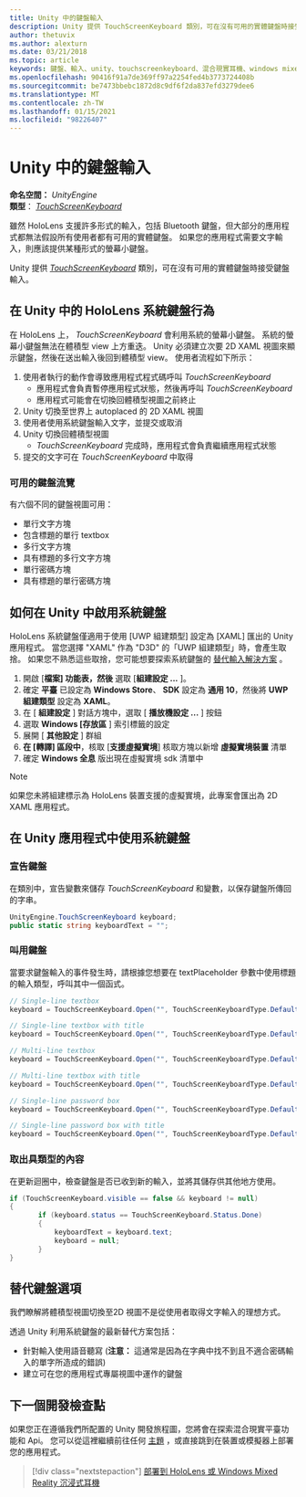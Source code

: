 ```yaml
---
title: Unity 中的鍵盤輸入
description: Unity 提供 TouchScreenKeyboard 類別，可在沒有可用的實體鍵盤時接受鍵盤輸入。
author: thetuvix
ms.author: alexturn
ms.date: 03/21/2018
ms.topic: article
keywords: 鍵盤、輸入、unity、touchscreenkeyboard、混合現實耳機、windows mixed reality 耳機、虛擬實境耳機
ms.openlocfilehash: 90416f91a7de369ff97a2254fed4b3773724408b
ms.sourcegitcommit: be7473bbebc1872d8c9df6f2da837efd3279dee6
ms.translationtype: MT
ms.contentlocale: zh-TW
ms.lasthandoff: 01/15/2021
ms.locfileid: "98226407"
---
```

# <a name="keyboard-input-in-unity"></a>Unity 中的鍵盤輸入

**命名空間：** *UnityEngine*<br>
 **類型**： *[TouchScreenKeyboard](https://docs.unity3d.com/ScriptReference/TouchScreenKeyboard.html)*

雖然 HoloLens 支援許多形式的輸入，包括 Bluetooth 鍵盤，但大部分的應用程式都無法假設所有使用者都有可用的實體鍵盤。 如果您的應用程式需要文字輸入，則應該提供某種形式的螢幕小鍵盤。

Unity 提供 *[TouchScreenKeyboard](https://docs.unity3d.com/ScriptReference/TouchScreenKeyboard.html)* 類別，可在沒有可用的實體鍵盤時接受鍵盤輸入。

## <a name="hololens-system-keyboard-behavior-in-unity"></a>在 Unity 中的 HoloLens 系統鍵盤行為

在 HoloLens 上， *TouchScreenKeyboard* 會利用系統的螢幕小鍵盤。 系統的螢幕小鍵盤無法在體積型 view 上方重迭。 Unity 必須建立次要 2D XAML 視圖來顯示鍵盤，然後在送出輸入後回到體積型 view。 使用者流程如下所示：
1. 使用者執行的動作會導致應用程式程式碼呼叫 *TouchScreenKeyboard*
    * 應用程式會負責暫停應用程式狀態，然後再呼叫 *TouchScreenKeyboard*
    * 應用程式可能會在切換回體積型視圖之前終止
2. Unity 切換至世界上 autoplaced 的 2D XAML 視圖
3. 使用者使用系統鍵盤輸入文字，並提交或取消
4. Unity 切換回體積型視圖
    * *TouchScreenKeyboard* 完成時，應用程式會負責繼續應用程式狀態
5. 提交的文字可在 *TouchScreenKeyboard* 中取得

### <a name="available-keyboard-views"></a>可用的鍵盤流覽

有六個不同的鍵盤視圖可用：
* 單行文字方塊
* 包含標題的單行 textbox
* 多行文字方塊
* 具有標題的多行文字方塊
* 單行密碼方塊
* 具有標題的單行密碼方塊

## <a name="how-to-enable-the-system-keyboard-in-unity"></a>如何在 Unity 中啟用系統鍵盤

HoloLens 系統鍵盤僅適用于使用 [UWP 組建類型] 設定為 [XAML] 匯出的 Unity 應用程式。 當您選擇 "XAML" 作為 "D3D" 的「UWP 組建類型」時，會產生取捨。 如果您不熟悉這些取捨，您可能想要探索系統鍵盤的 [替代輸入解決方案](#alternative-keyboard-options) 。
1. 開啟 [**檔案] 功能表，然後** 選取 [**組建設定 ...** ]。
2. 確定 **平臺** 已設定為 **Windows Store**、 **SDK** 設定為 **通用 10**，然後將 **UWP 組建類型** 設定為 **XAML**。
3. 在 [ **組建設定** ] 對話方塊中，選取 [ **播放機設定 ...** ] 按鈕
4. 選取 **Windows [存放區** ] 索引標籤的設定
5. 展開 [ **其他設定** ] 群組
6. **在 [轉譯] 區段中**，核取 [**支援虛擬實境**] 核取方塊以新增 **虛擬實境裝置** 清單
7. 確定 **Windows 全息** 版出現在虛擬實境 sdk 清單中

>[!NOTE]
>如果您未將組建標示為 HoloLens 裝置支援的虛擬實境，此專案會匯出為 2D XAML 應用程式。

## <a name="using-the-system-keyboard-in-your-unity-app"></a>在 Unity 應用程式中使用系統鍵盤

### <a name="declare-the-keyboard"></a>宣告鍵盤

在類別中，宣告變數來儲存 *TouchScreenKeyboard* 和變數，以保存鍵盤所傳回的字串。

```cs
UnityEngine.TouchScreenKeyboard keyboard;
public static string keyboardText = "";
```

### <a name="invoke-the-keyboard"></a>叫用鍵盤

當要求鍵盤輸入的事件發生時，請根據您想要在 textPlaceholder 參數中使用標題的輸入類型，呼叫其中一個函式。

```cs
// Single-line textbox
keyboard = TouchScreenKeyboard.Open("", TouchScreenKeyboardType.Default, false, false, false, false);

// Single-line textbox with title
keyboard = TouchScreenKeyboard.Open("", TouchScreenKeyboardType.Default, false, false, false, false, "Single-line title");

// Multi-line textbox
keyboard = TouchScreenKeyboard.Open("", TouchScreenKeyboardType.Default, false, true, false, false);

// Multi-line textbox with title
keyboard = TouchScreenKeyboard.Open("", TouchScreenKeyboardType.Default, false, true, false, false, "Multi-line Title");

// Single-line password box
keyboard = TouchScreenKeyboard.Open("", TouchScreenKeyboardType.Default, false, false, true, false);

// Single-line password box with title
keyboard = TouchScreenKeyboard.Open("", TouchScreenKeyboardType.Default, false, false, true, false, "Secure Single-line Title");
```

### <a name="retrieve-typed-contents"></a>取出具類型的內容

在更新迴圈中，檢查鍵盤是否已收到新的輸入，並將其儲存供其他地方使用。

```cs
if (TouchScreenKeyboard.visible == false && keyboard != null)
{
       if (keyboard.status == TouchScreenKeyboard.Status.Done)
       {
           keyboardText = keyboard.text;
           keyboard = null;
       }
}
```

## <a name="alternative-keyboard-options"></a>替代鍵盤選項

我們瞭解將體積型視圖切換至2D 視圖不是從使用者取得文字輸入的理想方式。

透過 Unity 利用系統鍵盤的最新替代方案包括：
* 針對輸入使用語音聽寫 (<b>注意：</b> 這通常是因為在字典中找不到且不適合密碼輸入的單字所造成的錯誤) 
* 建立可在您的應用程式專屬視圖中運作的鍵盤

## <a name="next-development-checkpoint"></a>下一個開發檢查點

如果您正在遵循我們所配置的 Unity 開發旅程圖，您將會在探索混合現實平臺功能和 Api。 您可以從這裡繼續前往任何 [主題](unity-development-overview.md#3-advanced-features) ，或直接跳到在裝置或模擬器上部署您的應用程式。

> [!div class="nextstepaction"]
> [部署到 HoloLens 或 Windows Mixed Reality 沉浸式耳機](../platform-capabilities-and-apis/using-visual-studio.md)
